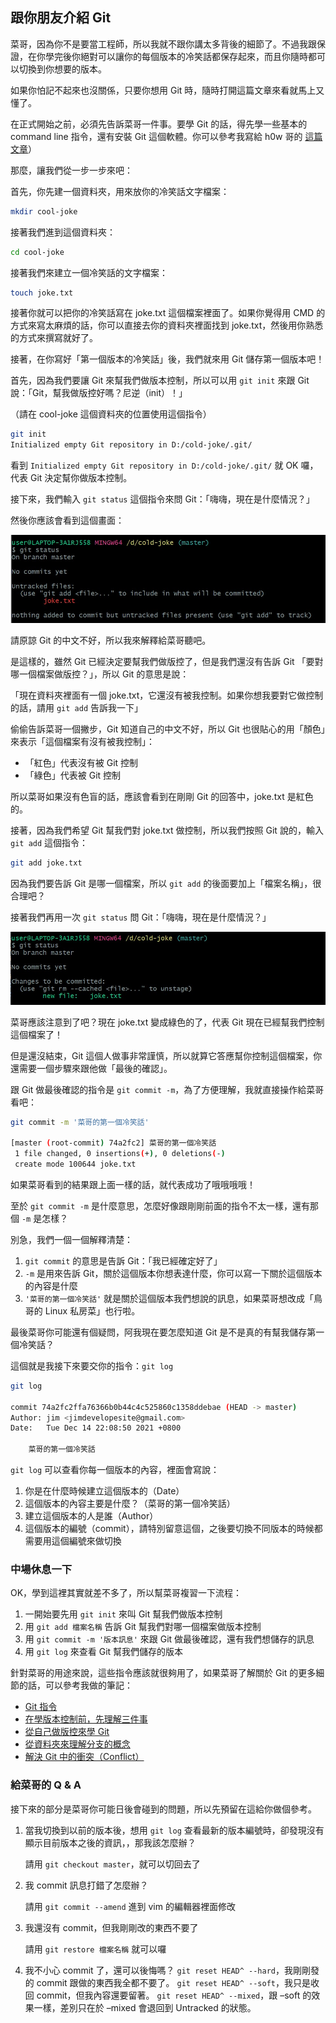 ## 跟你朋友介紹 Git

菜哥，因為你不是要當工程師，所以我就不跟你講太多背後的細節了。不過我跟保證，在你學完後你絕對可以讓你的每個版本的冷笑話都保存起來，而且你隨時都可以切換到你想要的版本。

如果你怕記不起來也沒關係，只要你想用 Git 時，隨時打開這篇文章來看就馬上又懂了。

在正式開始之前，必須先告訴菜哥一件事。要學 Git 的話，得先學一些基本的 command line 指令，還有安裝 Git 這個軟體。你可以參考我寫給 h0w 哥的 [這篇文章](https://github.com/jubeatt/mentor-program-5th-jubeatt/blob/week1/homeworks/week1/hw3.md)）

那麼，讓我們從一步一步來吧：

首先，你先建一個資料夾，用來放你的冷笑話文字檔案：

```bash
mkdir cool-joke
```

接著我們進到這個資料夾：

```bash
cd cool-joke
```

接著我們來建立一個冷笑話的文字檔案：

```bash
touch joke.txt
```

接著你就可以把你的冷笑話寫在 joke.txt 這個檔案裡面了。如果你覺得用 CMD 的方式來寫太麻煩的話，你可以直接去你的資料夾裡面找到 joke.txt，然後用你熟悉的方式來撰寫就好了。

接著，在你寫好「第一個版本的冷笑話」後，我們就來用 Git 儲存第一個版本吧！

首先，因為我們要讓 Git 來幫我們做版本控制，所以可以用 `git init` 來跟 Git 說：「Git，幫我做版控好嗎？尼逆（init）！」

（請在 cool-joke 這個資料夾的位置使用這個指令）

```bash
git init
Initialized empty Git repository in D:/cold-joke/.git/
```

看到 `Initialized empty Git repository in D:/cold-joke/.git/` 就 OK 囉，代表 Git 決定幫你做版本控制。

接下來，我們輸入 `git status` 這個指令來問 Git：「嗨嗨，現在是什麼情況？」

然後你應該會看到這個畫面：

![untracked](hw4-picture/untracked.jpg)

請原諒 Git 的中文不好，所以我來解釋給菜哥聽吧。

是這樣的，雖然 Git 已經決定要幫我們做版控了，但是我們還沒有告訴 Git 「要對哪一個檔案做版控？」，所以 Git 的意思是說：

「現在資料夾裡面有一個 joke.txt，它還沒有被我控制。如果你想我要對它做控制的話，請用 `git add` 告訴我一下」

偷偷告訴菜哥一個撇步，Git 知道自己的中文不好，所以 Git 也很貼心的用「顏色」來表示「這個檔案有沒有被我控制」：

- 「紅色」代表沒有被 Git 控制
- 「綠色」代表被 Git 控制

所以菜哥如果沒有色盲的話，應該會看到在剛剛 Git 的回答中，joke.txt 是紅色的。

接著，因為我們希望 Git 幫我們對 joke.txt 做控制，所以我們按照 Git 說的，輸入 `git add` 這個指令：

```bash
git add joke.txt
```

因為我們要告訴 Git 是哪一個檔案，所以 `git add` 的後面要加上「檔案名稱」，很合理吧？

接著我們再用一次 `git status` 問 Git：「嗨嗨，現在是什麼情況？」

![tracked](hw4-picture/tracked.jpg)

菜哥應該注意到了吧？現在 joke.txt 變成綠色的了，代表 Git 現在已經幫我們控制這個檔案了！

但是還沒結束，Git 這個人做事非常謹慎，所以就算它答應幫你控制這個檔案，你還需要一個步驟來跟他做「最後的確認」。

跟 Git 做最後確認的指令是 `git commit -m`，為了方便理解，我就直接操作給菜哥看吧：

```bash
git commit -m '菜哥的第一個冷笑話'

[master (root-commit) 74a2fc2] 菜哥的第一個冷笑話
 1 file changed, 0 insertions(+), 0 deletions(-)
 create mode 100644 joke.txt
```

如果菜哥看到的結果跟上面一樣的話，就代表成功了哦哦哦哦！

至於 `git commit -m` 是什麼意思，怎麼好像跟剛剛前面的指令不太一樣，還有那個 `-m` 是怎樣？

別急，我們一個一個解釋清楚：

1. `git commit` 的意思是告訴 Git：「我已經確定好了」
2. `-m` 是用來告訴 Git，關於這個版本你想表達什麼，你可以寫一下關於這個版本的內容是什麼
3. `'菜哥的第一個冷笑話'` 就是關於這個版本我們想說的訊息，如果菜哥想改成「鳥哥的 Linux 私房菜」也行啦。

最後菜哥你可能還有個疑問，阿我現在要怎麼知道 Git 是不是真的有幫我儲存第一個冷笑話？

這個就是我接下來要交你的指令：`git log`

```bash
git log

commit 74a2fc2ffa76366b0b44c4c525860c1358ddebae (HEAD -> master)
Author: jim <jimdevelopesite@gmail.com>
Date:   Tue Dec 14 22:08:50 2021 +0800

    菜哥的第一個冷笑話

```

`git log` 可以查看你每一個版本的內容，裡面會寫說：

1. 你是在什麼時候建立這個版本的（Date）
2. 這個版本的內容主要是什麼？（菜哥的第一個冷笑話）
3. 建立這個版本的人是誰（Author）
4. 這個版本的編號（commit），請特別留意這個，之後要切換不同版本的時候都需要用這個編號來做切換

### 中場休息一下

OK，學到這裡其實就差不多了，所以幫菜哥複習一下流程：

1. 一開始要先用 `git init` 來叫 Git 幫我們做版本控制
2. 用 `git add 檔案名稱` 告訴 Git 幫我們對哪一個檔案做版本控制
3. 用 `git commit -m '版本訊息'` 來跟 Git 做最後確認，還有我們想儲存的訊息
4. 用 `git log` 來查看 Git 幫我們儲存的版本

針對菜哥的用途來說，這些指令應該就很夠用了，如果菜哥了解關於 Git 的更多細節的話，可以參考我做的筆記：

- [Git 指令](https://jubeatt.github.io/2021/12/13/git-instruction/)
- [在學版本控制前，先理解三件事](https://jubeatt.github.io/2021/12/12/what-is-version-control/)
- [從自己做版控來學 Git](https://jubeatt.github.io/2021/12/12/create-your-own-version-control/)
- [從資料夾來理解分支的概念](https://jubeatt.github.io/2021/12/12/easy-way-to-understand-branch/)
- [解決 Git 中的衝突（Conflict）](https://jubeatt.github.io/2021/12/12/fix-the-conflict-of-git/)

### 給菜哥的 Q & A

接下來的部分是菜哥你可能日後會碰到的問題，所以先預留在這給你做個參考。

1. 當我切換到以前的版本後，想用 `git log` 查看最新的版本編號時，卻發現沒有顯示目前版本之後的資訊，，那我該怎麼辦？

   請用 `git checkout master`，就可以切回去了

2. 我 commit 訊息打錯了怎麼辦？

   請用 `git commit --amend` 進到 vim 的編輯器裡面修改

3. 我還沒有 commit，但我剛剛改的東西不要了

   請用 `git restore 檔案名稱` 就可以囉

4. 我不小心 commit 了，還可以後悔嗎？
   `git reset HEAD^ --hard`，我剛剛發的 commit 跟做的東西我全都不要了。
   `git reset HEAD^ --soft`，我只是收回 commit，但我內容還要留著。
   `git reset HEAD^ --mixed`，跟 –soft 的效果一樣，差別只在於 –mixed 會退回到 Untracked 的狀態。
